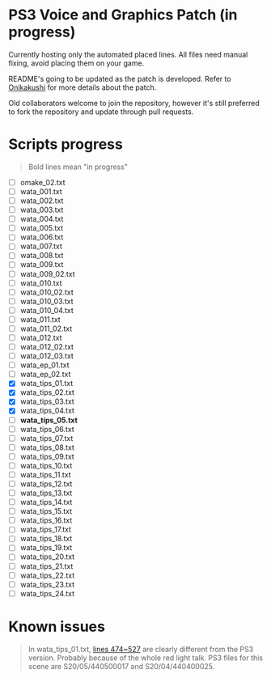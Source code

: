 # PS3 Voice and Graphics Patch (in progress)

Currently hosting only the automated placed lines. All files need manual fixing, avoid placing them on your game.

README's going to be updated as the patch is developed. Refer to [Onikakushi](https://github.com/higurashi-mod/onikakushi) for more details about the patch.

Old collaborators welcome to join the repository, however it's still preferred to fork the repository and update through pull requests.

# Scripts progress

>Bold lines mean "in progress"

- [ ] omake_02.txt
- [ ] wata_001.txt
- [ ] wata_002.txt
- [ ] wata_003.txt
- [ ] wata_004.txt
- [ ] wata_005.txt
- [ ] wata_006.txt
- [ ] wata_007.txt
- [ ] wata_008.txt
- [ ] wata_009.txt
- [ ] wata_009_02.txt
- [ ] wata_010.txt
- [ ] wata_010_02.txt
- [ ] wata_010_03.txt
- [ ] wata_010_04.txt
- [ ] wata_011.txt
- [ ] wata_011_02.txt
- [ ] wata_012.txt
- [ ] wata_012_02.txt
- [ ] wata_012_03.txt
- [ ] wata_ep_01.txt
- [ ] wata_ep_02.txt
- [x] wata_tips_01.txt
- [x] wata_tips_02.txt
- [x] wata_tips_03.txt
- [x] wata_tips_04.txt
- [ ] **wata_tips_05.txt**
- [ ] wata_tips_06.txt
- [ ] wata_tips_07.txt
- [ ] wata_tips_08.txt
- [ ] wata_tips_09.txt
- [ ] wata_tips_10.txt
- [ ] wata_tips_11.txt
- [ ] wata_tips_12.txt
- [ ] wata_tips_13.txt
- [ ] wata_tips_14.txt
- [ ] wata_tips_15.txt
- [ ] wata_tips_16.txt
- [ ] wata_tips_17.txt
- [ ] wata_tips_18.txt
- [ ] wata_tips_19.txt
- [ ] wata_tips_20.txt
- [ ] wata_tips_21.txt
- [ ] wata_tips_22.txt
- [ ] wata_tips_23.txt
- [ ] wata_tips_24.txt

# Known issues

> In wata_tips_01.txt, [lines 474~527](https://github.com/higurashi-mod/watanagashi/blob/master/Update/wata_tips_01.txt#L474-L527) are clearly different from the PS3 version. Probably because of the whole red light talk. PS3 files for this scene are S20/05/440500017 and S20/04/440400025.